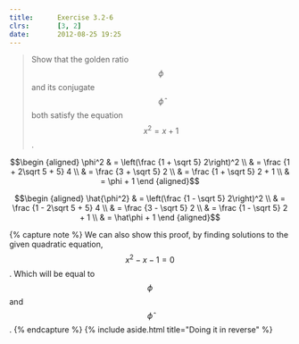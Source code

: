 ```yaml
---
title:      Exercise 3.2-6
clrs:       [3, 2]
date:       2012-08-25 19:25
---
```


> Show that the golden ratio $$\phi$$ and its conjugate $$\hat\phi$$ both satisfy the equation $$x^2 = x + 1$$.

$$\begin {aligned}
\phi^2 & = \left(\frac {1 + \sqrt 5} 2\right)^2 \\
       & = \frac {1 + 2\sqrt 5 + 5} 4 \\
       & = \frac {3 + \sqrt 5} 2 \\
       & = \frac {1 + \sqrt 5} 2 + 1 \\
       & = \phi + 1
\end {aligned}$$

$$\begin {aligned}
\hat{\phi^2} & = \left(\frac {1 - \sqrt 5} 2\right)^2 \\
             & = \frac {1 - 2\sqrt 5 + 5} 4 \\
             & = \frac {3 - \sqrt 5} 2 \\
             & = \frac {1 - \sqrt 5} 2 + 1 \\
             & = \hat\phi + 1
\end {aligned}$$

{% capture note %}
We can also show this proof, by finding solutions to the given quadratic equation, $$x^2 - x - 1 = 0$$. Which will be equal to $$\phi$$ and $$\hat\phi$$.
{% endcapture %}
{% include aside.html title="Doing it in reverse" %}
